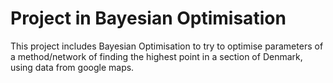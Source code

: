 # Project in Bayesian Optimisation

This project includes Bayesian Optimisation to try to optimise parameters of a method/network of finding the highest point in a section of Denmark, using data from google maps. 

